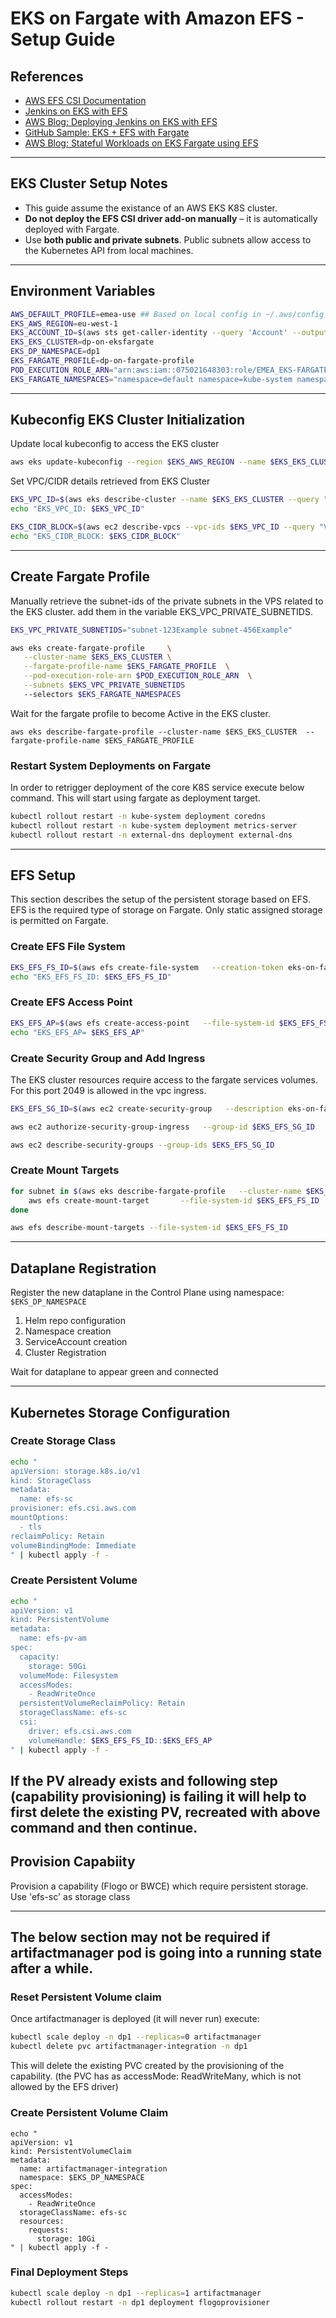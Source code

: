 
# EKS on Fargate with Amazon EFS - Setup Guide

## References

- [AWS EFS CSI Documentation](https://docs.aws.amazon.com/eks/latest/userguide/efs-csi.html#efs-create-iam-resources)
- [Jenkins on EKS with EFS](https://www.youtube.com/watch?v=4MjbKDBkOdE)
- [AWS Blog: Deploying Jenkins on EKS with EFS](https://aws.amazon.com/blogs/storage/deploying-jenkins-on-amazon-eks-with-amazon-efs/)
- [GitHub Sample: EKS + EFS with Fargate](https://github.com/aws-samples/eks-efs-share-within-fargate)
- [AWS Blog: Stateful Workloads on EKS Fargate using EFS](https://aws.amazon.com/blogs/containers/running-stateful-workloads-with-amazon-eks-on-aws-fargate-using-amazon-efs/)

---

## EKS Cluster Setup Notes

- This guide assume the existance of an AWS EKS K8S cluster.
- **Do not deploy the EFS CSI driver add-on manually** – it is automatically deployed with Fargate.
- Use **both public and private subnets**. Public subnets allow access to the Kubernetes API from local machines.


---

## Environment Variables

```bash
AWS_DEFAULT_PROFILE=emea-use ## Based on local config in ~/.aws/config 
EKS_AWS_REGION=eu-west-1 
EKS_ACCOUNT_ID=$(aws sts get-caller-identity --query 'Account' --output text)
EKS_EKS_CLUSTER=dp-on-eksfargate
EKS_DP_NAMESPACE=dp1
EKS_FARGATE_PROFILE=dp-on-fargate-profile
POD_EXECUTION_ROLE_ARN="arn:aws:iam::075021648303:role/EMEA_EKS-FARGATE-PODS"  ## role Provides access to other AWS service resources that are required to run Amazon EKS pods on AWS Fargates
EKS_FARGATE_NAMESPACES="namespace=default namespace=kube-system namespace=external-dns namespace=dp1" ## list of namespaces in which pods will be deployed using Fargate.
```

---

## Kubeconfig EKS Cluster Initialization

Update local kubeconfig to access the EKS cluster
```bash
aws eks update-kubeconfig --region $EKS_AWS_REGION --name $EKS_EKS_CLUSTER
```

Set VPC/CIDR details retrieved from EKS Cluster
```bash
EKS_VPC_ID=$(aws eks describe-cluster --name $EKS_EKS_CLUSTER --query "cluster.resourcesVpcConfig.vpcId" --region $EKS_AWS_REGION --output text)
echo "EKS_VPC_ID: $EKS_VPC_ID"
```
```bash
EKS_CIDR_BLOCK=$(aws ec2 describe-vpcs --vpc-ids $EKS_VPC_ID --query "Vpcs[].CidrBlock" --region $EKS_AWS_REGION --output text)
echo "EKS_CIDR_BLOCK: $EKS_CIDR_BLOCK"
```

---

## Create Fargate Profile

Manually retrieve the subnet-ids of the private subnets in the VPS related to the EKS cluster. add them in the variable EKS_VPC_PRIVATE_SUBNETIDS.

```bash
EKS_VPC_PRIVATE_SUBNETIDS="subnet-123Example subnet-456Example"

aws eks create-fargate-profile     \
   --cluster-name $EKS_EKS_CLUSTER \
   --fargate-profile-name $EKS_FARGATE_PROFILE  \
   --pod-execution-role-arn $POD_EXECUTION_ROLE_ARN  \
   --subnets $EKS_VPC_PRIVATE_SUBNETIDS
   --selectors $EKS_FARGATE_NAMESPACES
```

Wait for the fargate profile to become Active in the EKS cluster. 
```
aws eks describe-fargate-profile --cluster-name $EKS_EKS_CLUSTER  --fargate-profile-name $EKS_FARGATE_PROFILE
```


### Restart System Deployments on Fargate
In order to retrigger deployment of the core K8S service execute below command. This will start using fargate as deployment target.

```bash
kubectl rollout restart -n kube-system deployment coredns
kubectl rollout restart -n kube-system deployment metrics-server
kubectl rollout restart -n external-dns deployment external-dns
```

---

## EFS Setup
This section describes the setup of the persistent storage based on EFS. EFS is the required type of storage on Fargate.
Only static assigned storage is permitted on Fargate.

### Create EFS File System

```bash
EKS_EFS_FS_ID=$(aws efs create-file-system   --creation-token eks-on-fargate   --encrypted   --performance-mode generalPurpose   --throughput-mode bursting   --tags Key=Name,Value=dpVolume   --region $EKS_AWS_REGION   --query "FileSystemId" --output text)
echo "EKS_EFS_FS_ID: $EKS_EFS_FS_ID"
```

### Create EFS Access Point

```bash
EKS_EFS_AP=$(aws efs create-access-point   --file-system-id $EKS_EFS_FS_ID   --posix-user Uid=0,Gid=0   --root-directory "Path=/"   --region $EKS_AWS_REGION   --tags Key=Name,Value=tp-ap   --query 'AccessPointId' --output text)
echo "EKS_EFS_AP= $EKS_EFS_AP"

```

### Create Security Group and Add Ingress
The EKS cluster resources require access to the fargate services volumes. For this port 2049 is allowed in the vpc ingress.

```bash
EKS_EFS_SG_ID=$(aws ec2 create-security-group   --description eks-on-fargate-ingress   --group-name eks-on-fargate   --vpc-id $EKS_VPC_ID   --region $EKS_AWS_REGION   --query 'GroupId' --output text)
```
```bash
aws ec2 authorize-security-group-ingress   --group-id $EKS_EFS_SG_ID   --protocol tcp   --port 2049   --cidr $EKS_CIDR_BLOCK

aws ec2 describe-security-groups --group-ids $EKS_EFS_SG_ID
```

### Create Mount Targets

```bash
for subnet in $(aws eks describe-fargate-profile   --cluster-name $EKS_EKS_CLUSTER   --fargate-profile-name $EKS_FARGATE_PROFILE   --region $EKS_AWS_REGION   --query "fargateProfile.subnets" --output text); do
    aws efs create-mount-target       --file-system-id $EKS_EFS_FS_ID       --subnet-id $subnet       --security-group $EKS_EFS_SG_ID       --region $EKS_AWS_REGION
done

aws efs describe-mount-targets --file-system-id $EKS_EFS_FS_ID
```

---

## Dataplane Registration

Register the new dataplane in the Control Plane using namespace: `$EKS_DP_NAMESPACE`
1. Helm repo configuration
2. Namespace creation
3. ServiceAccount creation
4. Cluster Registration

Wait for dataplane to appear green and connected

---

## Kubernetes Storage Configuration

### Create Storage Class

```bash
echo "
apiVersion: storage.k8s.io/v1
kind: StorageClass
metadata:
  name: efs-sc
provisioner: efs.csi.aws.com
mountOptions:
  - tls
reclaimPolicy: Retain
volumeBindingMode: Immediate
" | kubectl apply -f -
```

### Create Persistent Volume

```bash
echo "
apiVersion: v1
kind: PersistentVolume
metadata:
  name: efs-pv-am
spec:
  capacity:
    storage: 50Gi
  volumeMode: Filesystem
  accessModes:
    - ReadWriteOnce
  persistentVolumeReclaimPolicy: Retain
  storageClassName: efs-sc
  csi:
    driver: efs.csi.aws.com
    volumeHandle: $EKS_EFS_FS_ID::$EKS_EFS_AP
" | kubectl apply -f -
```
If the PV already exists and following step (capability provisioning) is failing it will help to first delete the existing PV, recreated with above command and then continue.
---

## Provision Capabiity

Provision a capability (Flogo or BWCE) which require persistent storage.
Use 'efs-sc' as storage class

---
## The below section may not be required if artifactmanager pod is going into a running state after a while.

### Reset Persistent Volume claim

Once artifactmanager is deployed (it will never run) execute:
```bash
kubectl scale deploy -n dp1 --replicas=0 artifactmanager
kubectl delete pvc artifactmanager-integration -n dp1
```
This will delete the existing PVC created by the provisioning of the capability. 
(the PVC has as accessMode: ReadWriteMany, which is not allowed by the EFS driver)


### Create Persistent Volume Claim
```
echo "
apiVersion: v1
kind: PersistentVolumeClaim
metadata:
  name: artifactmanager-integration
  namespace: $EKS_DP_NAMESPACE
spec:
  accessModes:
    - ReadWriteOnce
  storageClassName: efs-sc
  resources:
    requests:
      storage: 10Gi
" | kubectl apply -f -
```

### Final Deployment Steps

```bash
kubectl scale deploy -n dp1 --replicas=1 artifactmanager
kubectl rollout restart -n dp1 deployment flogoprovisioner
```
